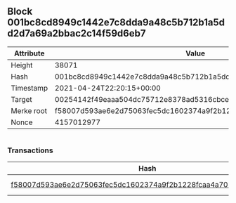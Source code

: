 ## Block 001bc8cd8949c1442e7c8dda9a48c5b712b1a5dd2d7a69a2bbac2c14f59d6eb7

Attribute | Value
--- | ---
Height | 38071
Hash | 001bc8cd8949c1442e7c8dda9a48c5b712b1a5dd2d7a69a2bbac2c14f59d6eb7
Timestamp | 2021-04-24T22:20:15+00:00
Target | 00254142f49eaaa504dc75712e8378ad5316cbcead634704b3734b6271167cc4
Merke root | f58007d593ae6e2d75063fec5dc1602374a9f2b1228fcaa4a7016ba7c909561f
Nonce | 4157012977

```

```

### Transactions

Hash | Amount
--- | ---
[f58007d593ae6e2d75063fec5dc1602374a9f2b1228fcaa4a7016ba7c909561f](f58007d593ae6e2d75063fec5dc1602374a9f2b1228fcaa4a7016ba7c909561f.md) | 10.00000000 SKEPTI 
